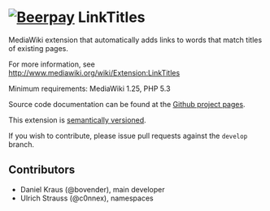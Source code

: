[![Beerpay](https://beerpay.io/bovender/LinkTitles/badge.svg?style=flat-square)](https://beerpay.io/bovender/LinkTitles)
LinkTitles
==========

MediaWiki extension that automatically adds links to words that match titles of existing pages.

For more information, see http://www.mediawiki.org/wiki/Extension:LinkTitles

Minimum requirements: MediaWiki 1.25, PHP 5.3

Source code documentation can be found at the [Github project
pages](http://bovender.github.io/LinkTitles).

This extension is [semantically versioned](http://semver.org).

If you wish to contribute, please issue pull requests against the `develop` branch.


Contributors
------------

- Daniel Kraus (@bovender), main developer
- Ulrich Strauss (@c0nnex), namespaces

